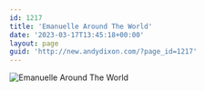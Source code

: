 ```yaml
---
id: 1217
title: 'Emanuelle Around The World'
date: '2023-03-17T13:45:18+00:00'
layout: page
guid: 'http://new.andydixon.com/?page_id=1217'
---
```


![Emanuelle Around The World](https://i0.wp.com/assets.g8x2.ldn.idrivee2-23.com/posters/Emanuelle%20Around%20The%20World%2001.jpg?w=1200&ssl=1 "Emanuelle Around The World")